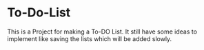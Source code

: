 # To-Do-List
This is a Project for making a To-DO List.
It still have some ideas to implement like saving the lists which will be added slowly.